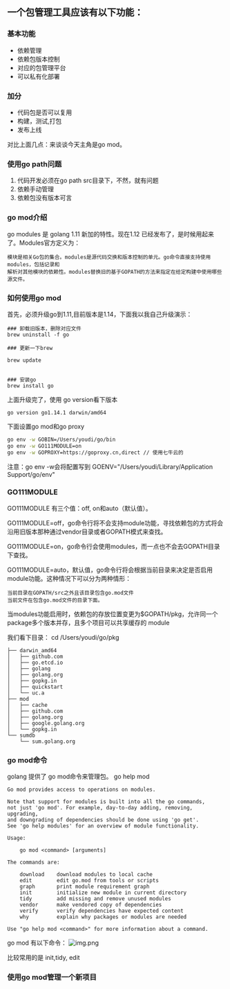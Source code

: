 ## 一个包管理工具应该有以下功能：

### 基本功能
- 依赖管理
- 依赖包版本控制
- 对应的包管理平台
- 可以私有化部署

### 加分
- 代码包是否可以复用
- 构建，测试,打包
- 发布上线

对比上面几点：来谈谈今天主角是go mod。

### 使用go path问题
1. 代码开发必须在go path src目录下，不然，就有问题
2. 依赖手动管理
3. 依赖包没有版本可言

### go mod介绍
go modules 是 golang 1.11 新加的特性。现在1.12 已经发布了，是时候用起来了。Modules官方定义为：

```text
模块是相关Go包的集合。modules是源代码交换和版本控制的单元。go命令直接支持使用modules，包括记录和
解析对其他模块的依赖性。modules替换旧的基于GOPATH的方法来指定在给定构建中使用哪些源文件。
```

### 如何使用go mod
首先，必须升级go到1.11,目前版本是1.14，下面我以我自己升级演示：

```shell
### 卸载旧版本，删除对应文件
brew uninstall -f go

### 更新一下brew

brew update


### 安装go
brew install go
```

上面升级完了，使用 go version看下版本
```shell
go version go1.14.1 darwin/amd64
```

下面设置go mod和go proxy
```bash
go env -w GOBIN=/Users/youdi/go/bin
go env -w GO111MODULE=on
go env -w GOPROXY=https://goproxy.cn,direct // 使用七牛云的
```
注意：go env -w会将配置写到 GOENV="/Users/youdi/Library/Application Support/go/env"

### GO111MODULE
GO111MODULE 有三个值：off, on和auto（默认值）。

GO111MODULE=off，go命令行将不会支持module功能，寻找依赖包的方式将会沿用旧版本那种通过vendor目录或者GOPATH模式来查找。

GO111MODULE=on，go命令行会使用modules，而一点也不会去GOPATH目录下查找。

GO111MODULE=auto，默认值，go命令行将会根据当前目录来决定是否启用module功能。这种情况下可以分为两种情形：

```text
当前目录在GOPATH/src之外且该目录包含go.mod文件
当前文件在包含go.mod文件的目录下面。
```

当modules功能启用时，依赖包的存放位置变更为$GOPATH/pkg，允许同一个package多个版本并存，且多个项目可以共享缓存的 module

我们看下目录：
cd /Users/youdi/go/pkg
```text
├── darwin_amd64
│   ├── github.com
│   ├── go.etcd.io
│   ├── golang
│   ├── golang.org
│   ├── gopkg.in
│   ├── quickstart
│   └── uc.a
├── mod
│   ├── cache
│   ├── github.com
│   ├── golang.org
│   ├── google.golang.org
│   └── gopkg.in
└── sumdb
    └── sum.golang.org
```

### go mod命令
golang 提供了 go mod命令来管理包。
go help mod

```text
Go mod provides access to operations on modules.

Note that support for modules is built into all the go commands,
not just 'go mod'. For example, day-to-day adding, removing, upgrading,
and downgrading of dependencies should be done using 'go get'.
See 'go help modules' for an overview of module functionality.

Usage:

    go mod <command> [arguments]

The commands are:

    download    download modules to local cache
    edit        edit go.mod from tools or scripts
    graph       print module requirement graph
    init        initialize new module in current directory
    tidy        add missing and remove unused modules
    vendor      make vendored copy of dependencies
    verify      verify dependencies have expected content
    why         explain why packages or modules are needed

Use "go help mod <command>" for more information about a command.
```
go mod 有以下命令：
![img.png](https://pic1.zhimg.com/80/v2-d83c2d54165a9090376453e68220a08c_720w.webp)

比较常用的是 init,tidy, edit

### 使用go mod管理一个新项目

